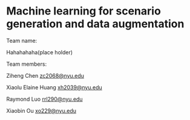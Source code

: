 # Machine learning for scenario generation and data augmentation

Team name: 

Hahahahaha(place holder)

Team members:

Ziheng	Chen	zc2068@nyu.edu

Xiaolu Elaine	Huang	xh2039@nyu.edu

Raymond	Luo	rrl290@nyu.edu

Xiaobin	Ou	xo229@nyu.edu
